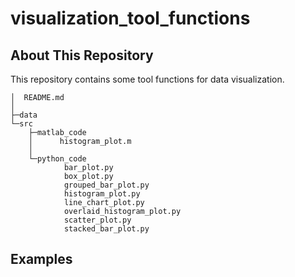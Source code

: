 # visualization_tool_functions
 
## About This Repository
This repository contains some tool functions for data visualization.
```
│  README.md
│
├─data
└─src
    ├─matlab_code
    │      histogram_plot.m
    │
    └─python_code
            bar_plot.py
            box_plot.py
            grouped_bar_plot.py
            histogram_plot.py
            line_chart_plot.py
            overlaid_histogram_plot.py
            scatter_plot.py
            stacked_bar_plot.py
```
## Examples
### 